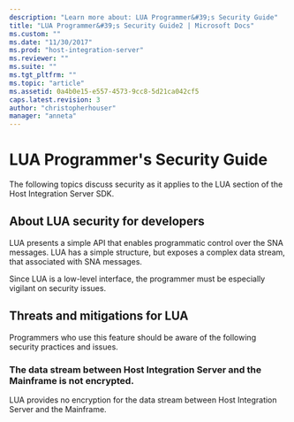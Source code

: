 ```yaml
---
description: "Learn more about: LUA Programmer&#39;s Security Guide"
title: "LUA Programmer&#39;s Security Guide2 | Microsoft Docs"
ms.custom: ""
ms.date: "11/30/2017"
ms.prod: "host-integration-server"
ms.reviewer: ""
ms.suite: ""
ms.tgt_pltfrm: ""
ms.topic: "article"
ms.assetid: 0a4b0e15-e557-4573-9cc8-5d21ca042cf5
caps.latest.revision: 3
author: "christopherhouser"
manager: "anneta"
---
```

# LUA Programmer&#39;s Security Guide
The following topics discuss security as it applies to the LUA section of the Host Integration Server SDK.  
  
## About LUA security for developers  
 LUA presents a simple API that enables programmatic control over the SNA messages. LUA has a simple structure, but exposes a complex data stream, that associated with SNA messages.  
  
 Since LUA is a low-level interface, the programmer must be especially vigilant on security issues.  
  
## Threats and mitigations for LUA  
 Programmers who use this feature should be aware of the following security practices and issues.  
  
### The data stream between Host Integration Server and the Mainframe is not encrypted.  
 LUA provides no encryption for the data stream between Host Integration Server and the Mainframe.
